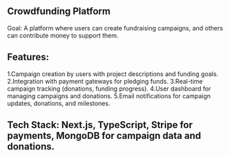 ## Crowdfunding Platform
Goal: A platform where users can create fundraising campaigns, and others can contribute money to support them.

## Features:
1.Campaign creation by users with project descriptions and funding goals.
2.Integration with payment gateways for pledging funds.
3.Real-time campaign tracking (donations, funding progress).
4.User dashboard for managing campaigns and donations.
5.Email notifications for campaign updates, donations, and milestones.

## Tech Stack: Next.js, TypeScript, Stripe for payments, MongoDB for campaign data and donations.